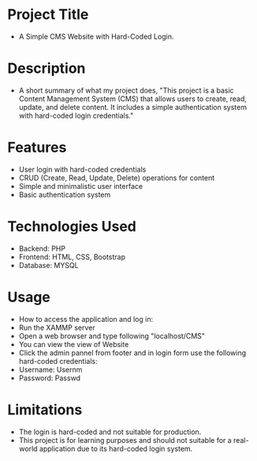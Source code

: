 # Project Title

- A Simple CMS Website with Hard-Coded Login.

# Description

- A short summary of what my project does, "This project is a basic Content Management System (CMS) that allows users to create, read, update, and delete content. It includes a simple authentication system with hard-coded login credentials."

# Features

- User login with hard-coded credentials
- CRUD (Create, Read, Update, Delete) operations for content
- Simple and minimalistic user interface
- Basic authentication system

# Technologies Used

- Backend: PHP
- Frontend: HTML, CSS, Bootstrap
- Database: MYSQL

# Usage

- How to access the application and log in:
- Run the XAMMP server
- Open a web browser and type following "localhost/CMS"
- You can view the view of Website
- Click the admin pannel from footer and in login form use the following hard-coded credentials:
- Username: Usernm
- Password: Passwd

# Limitations
- The login is hard-coded and not suitable for production.
- This project is for learning purposes and should not suitable for a real-world application due to its hard-coded login system.